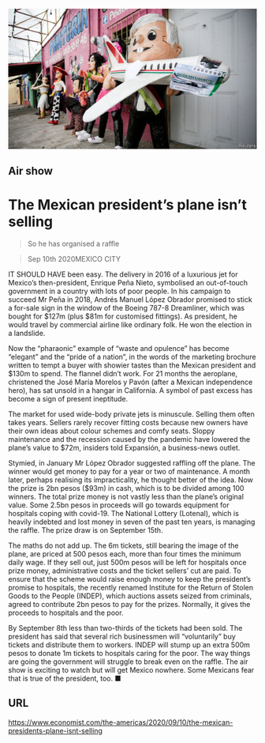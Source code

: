 ![](./images/20200912_AMP501.jpg)

## Air show

# The Mexican president’s plane isn’t selling

> So he has organised a raffle

> Sep 10th 2020MEXICO CITY

IT SHOULD HAVE been easy. The delivery in 2016 of a luxurious jet for Mexico’s then-president, Enrique Peña Nieto, symbolised an out-of-touch government in a country with lots of poor people. In his campaign to succeed Mr Peña in 2018, Andrés Manuel López Obrador promised to stick a for-sale sign in the window of the Boeing 787-8 Dreamliner, which was bought for $127m (plus $81m for customised fittings). As president, he would travel by commercial airline like ordinary folk. He won the election in a landslide.

Now the “pharaonic” example of “waste and opulence” has become “elegant” and the “pride of a nation”, in the words of the marketing brochure written to tempt a buyer with showier tastes than the Mexican president and $130m to spend. The flannel didn’t work. For 21 months the aeroplane, christened the José María Morelos y Pavón (after a Mexican independence hero), has sat unsold in a hangar in California. A symbol of past excess has become a sign of present ineptitude.

The market for used wide-body private jets is minuscule. Selling them often takes years. Sellers rarely recover fitting costs because new owners have their own ideas about colour schemes and comfy seats. Sloppy maintenance and the recession caused by the pandemic have lowered the plane’s value to $72m, insiders told Expansión, a business-news outlet.

Stymied, in January Mr López Obrador suggested raffling off the plane. The winner would get money to pay for a year or two of maintenance. A month later, perhaps realising its impracticality, he thought better of the idea. Now the prize is 2bn pesos ($93m) in cash, which is to be divided among 100 winners. The total prize money is not vastly less than the plane’s original value. Some 2.5bn pesos in proceeds will go towards equipment for hospitals coping with covid-19. The National Lottery (Lotenal), which is heavily indebted and lost money in seven of the past ten years, is managing the raffle. The prize draw is on September 15th.

The maths do not add up. The 6m tickets, still bearing the image of the plane, are priced at 500 pesos each, more than four times the minimum daily wage. If they sell out, just 500m pesos will be left for hospitals once prize money, administrative costs and the ticket sellers’ cut are paid. To ensure that the scheme would raise enough money to keep the president’s promise to hospitals, the recently renamed Institute for the Return of Stolen Goods to the People (INDEP), which auctions assets seized from criminals, agreed to contribute 2bn pesos to pay for the prizes. Normally, it gives the proceeds to hospitals and the poor.

By September 8th less than two-thirds of the tickets had been sold. The president has said that several rich businessmen will “voluntarily” buy tickets and distribute them to workers. INDEP will stump up an extra 500m pesos to donate 1m tickets to hospitals caring for the poor. The way things are going the government will struggle to break even on the raffle. The air show is exciting to watch but will get Mexico nowhere. Some Mexicans fear that is true of the president, too. ■

## URL

https://www.economist.com/the-americas/2020/09/10/the-mexican-presidents-plane-isnt-selling

